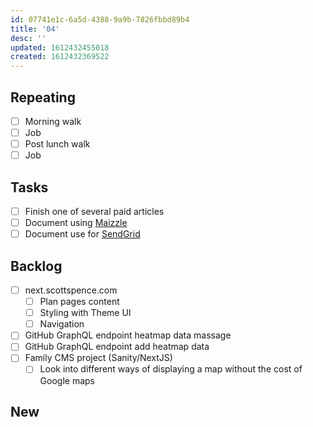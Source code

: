 ```yaml
---
id: 07741e1c-6a5d-4388-9a9b-7826fbbd89b4
title: '04'
desc: ''
updated: 1612432455018
created: 1612432369522
---
```


## Repeating

- [ ] Morning walk
- [ ] Job
- [ ] Post lunch walk
- [ ] Job

## Tasks

- [ ] Finish one of several paid articles
- [ ] Document using [Maizzle]
- [ ] Document use for [SendGrid]

## Backlog

- [ ] next.scottspence.com
  - [ ] Plan pages content
  - [ ] Styling with Theme UI
  - [ ] Navigation
- [ ] GitHub GraphQL endpoint heatmap data massage
- [ ] GitHub GraphQL endpoint add heatmap data
- [ ] Family CMS project (Sanity/NextJS)
  - [ ] Look into different ways of displaying a map without the cost
        of Google maps

## New

<!-- Links -->

[maizzle]: https://maizzle.com/
[sendgrid]: https://app.sendgrid.com
